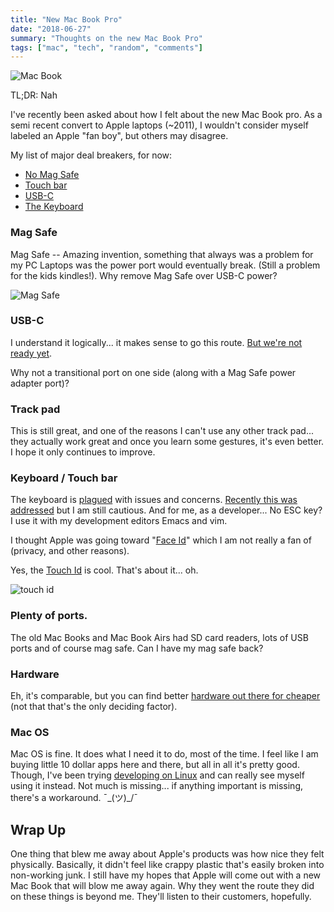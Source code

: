 ```yaml
---
title: "New Mac Book Pro"
date: "2018-06-27"
summary: "Thoughts on the new Mac Book Pro"
tags: ["mac", "tech", "random", "comments"]
---
```


![Mac Book](https://s3-us-east-2.amazonaws.com/pks-screenshots/macbook_pro_2018_-_Google_Search_2018-06-27_20-17-29.jpg)

TL;DR: Nah

I've recently been asked about how I felt about the new Mac Book pro.
As a semi recent convert to Apple laptops (~2011), I wouldn't consider myself labeled an Apple "fan boy", but others may disagree.

My list of major deal breakers, for now:

 - [No Mag Safe](https://www.theverge.com/2016/10/27/13441150/rip-magsafe-apple-macbook-pro-charging-cable-usb-c)
 - [Touch bar](https://www.makeuseof.com/tag/disable-macbook-pro-touch-bar/)
 - [USB-C](https://boingboing.net/2017/10/14/the-technical-trainwreck-that.html)
 - [The Keyboard](https://theoutline.com/post/2402/the-new-macbook-keyboard-is-ruining-my-life?zd=1&zi=za3f345l)

### Mag Safe

Mag Safe -- Amazing invention, something that always was a problem for my PC Laptops was the power port would eventually break. (Still a problem for the kids kindles!).
Why remove Mag Safe over USB-C power?

![Mag Safe](https://s3-us-east-2.amazonaws.com/pks-screenshots/magsafe_-_Google_Search_2018-06-27_20-46-48.jpg)

### USB-C

I understand it logically... it makes sense to go this route. [But we're not ready yet](https://medium.com/morebranches-com/usb-type-c-is-the-future-but-why-arent-we-using-it-yet-683026fcea48).

Why not a transitional port on one side (along with a Mag Safe power adapter port)?

### Track pad

This is still great, and one of the reasons I can't use any other track pad... they actually work great and once you learn some gestures, it's even better. I hope it only continues to improve.

### Keyboard / Touch bar

The keyboard is [plagued](https://www.macworld.co.uk/feature/mac/macbook-pro-keyboard-problems-3653458/) with issues and concerns. [Recently this was addressed](https://www.marketwatch.com/story/apple-will-replace-damaged-keys-or-entire-keyboards-on-sticky-macbooks-2018-06-23) but I am still cautious.
And for me, as a developer... No ESC key? I use it with my development editors Emacs and vim.

I thought Apple was going toward "[Face Id](https://en.wikipedia.org/wiki/Face_ID)" which I am not really a fan of (privacy, and other reasons).

Yes, the [Touch Id](https://en.wikipedia.org/wiki/Touch_ID) is cool. That's about it... oh.

![touch id](https://s3-us-east-2.amazonaws.com/pks-screenshots/touch_id_-_Google_Search_2018-06-27_20-40-56.jpg)

### Plenty of ports.

The old Mac Books and Mac Book Airs had SD card readers, lots of USB ports and of course mag safe. Can I have my mag safe back?

### Hardware

Eh, it's comparable, but you can find better [hardware out there for cheaper](https://system76.com/laptops) (not that that's the only deciding factor).

### Mac OS

Mac OS is fine. It does what I need it to do, most of the time. I feel like I am buying little 10 dollar apps here and there, but all in all it's pretty good. Though, I've been trying [developing on Linux](https://patricksimpson.me/developing-on-linux/) and can
really see myself using it instead. Not much is missing... if anything important is missing, there's a workaround. ¯\_(ツ)_/¯

## Wrap Up

One thing that blew me away about Apple's products was how nice they felt physically. Basically, it didn't feel like crappy plastic that's easily broken
into non-working junk. I still have my hopes that Apple will come out with a new Mac Book that will
blow me away again. Why they went the route they did on these things is beyond me. They'll listen to their
customers, hopefully.
